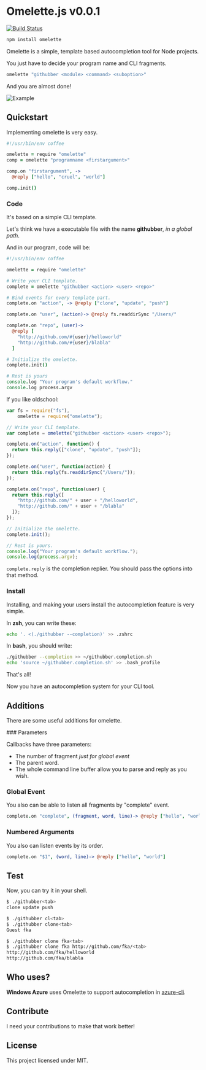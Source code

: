 # Omelette.js v0.0.1

[![Build Status](https://travis-ci.org/f/omelette.png?branch=master)](https://travis-ci.org/f/omelette)

```bash
npm install omelette
```

Omelette is a simple, template based autocompletion tool for Node projects.

You just have to decide your program name and CLI fragments.

```coffeescript
omelette "githubber <module> <command> <suboption>"
```

And you are almost done!

![Example](https://raw.github.com/f/omelette/master/resources/omelette.gif)

## Quickstart

Implementing omelette is very easy.

```coffeescript
#!/usr/bin/env coffee

omelette = require "omelette"
comp = omelette "programname <firstargument>"

comp.on "firstargument", ->
  @reply ["hello", "cruel", "world"]

comp.init()
```

### Code

It's based on a simple CLI template.

Let's think we have a executable file with the name **githubber**, *in a global path*.

And in our program, code will be:

```coffeescript
#!/usr/bin/env coffee

omelette = require "omelette"

# Write your CLI template.
complete = omelette "githubber <action> <user> <repo>"

# Bind events for every template part.
complete.on "action", -> @reply ["clone", "update", "push"]

complete.on "user", (action)-> @reply fs.readdirSync "/Users/"

complete.on "repo", (user)->
  @reply [
    "http://github.com/#{user}/helloworld"
    "http://github.com/#{user}/blabla"
  ]

# Initialize the omelette.
complete.init()

# Rest is yours
console.log "Your program's default workflow."
console.log process.argv
```

If you like oldschool:

```javascript
var fs = require("fs"), 
    omelette = require("omelette");

// Write your CLI template.
var complete = omelette("githubber <action> <user> <repo>");

complete.on("action", function() {
  return this.reply(["clone", "update", "push"]);
});

complete.on("user", function(action) {
  return this.reply(fs.readdirSync("/Users/"));
});

complete.on("repo", function(user) {
  return this.reply([
    "http://github.com/" + user + "/helloworld", 
    "http://github.com/" + user + "/blabla"
  ]);
});

// Initialize the omelette.
complete.init();

// Rest is yours.
console.log("Your program's default workflow.");
console.log(process.argv);
```

`complete.reply` is the completion replier. You should pass the options into that method.

### Install

Installing, and making your users install the autocompletion feature is very simple.

In **zsh**, you can write these:

```bash
echo '. <(./githubber --completion)' >> .zshrc
```

In **bash**, you should write:

```bash
./githubber --completion >> ~/githubber.completion.sh
echo 'source ~/githubber.completion.sh' >> .bash_profile
```

That's all!

Now you have an autocompletion system for your CLI tool.

## Additions

There are some useful additions for omelette.

### Parameters

Callbacks have three parameters:

  - The number of fragment *just for global event*
  - The parent word.
  - The whole command line buffer allow you to parse and reply as you wish.

### Global Event

You also can be able to listen all fragments by "complete" event.

```coffeescript
complete.on "complete", (fragment, word, line)-> @reply ["hello", "world"]
```

### Numbered Arguments

You also can listen events by its order.

```coffeescript
complete.on "$1", (word, line)-> @reply ["hello", "world"]
```

## Test

Now, you can try it in your shell.

```bash
$ ./githubber<tab>
clone update push
```

```bash
$ ./githubber cl<tab>
$ ./githubber clone<tab>
Guest fka
```

```bash
$ ./githubber clone fka<tab>
$ ./githubber clone fka http://github.com/fka/<tab>
http://github.com/fka/helloworld
http://github.com/fka/blabla
```

## Who uses?

**Windows Azure** uses Omelette to support autocompletion in [azure-cli](https://github.com/WindowsAzure/azure-sdk-tools-xplat).

## Contribute

I need your contributions to make that work better!

## License

This project licensed under MIT.
